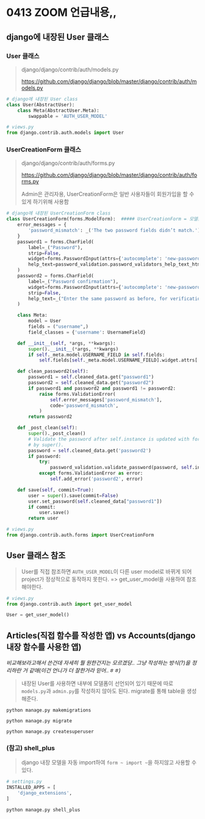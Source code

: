 # 0413 ZOOM 언급내용,,

## django에 내장된 User 클래스

### User 클래스

> django/django/contrib/auth/models.py
>
> https://github.com/django/django/blob/master/django/contrib/auth/models.py

```python
# django에 내장된 User class
class User(AbstractUser):
    class Meta(AbstractUser.Meta):
        swappable = 'AUTH_USER_MODEL'
```

```python
# views.py
from django.contrib.auth.models import User
```



### UserCreationForm 클래스

>django/django/contrib/auth/forms.py
>
>https://github.com/django/django/blob/master/django/contrib/auth/forms.py
>
>Admin은 관리자용, UserCreationForm은 일반 사용자들이 회원가입을 할 수 있게 하기위해 사용함

```python
# django에 내장된 UserCreationForm class
class UserCreationForm(forms.ModelForm):  ##### UserCreationForm = 모델폼
    error_messages = {
        'password_mismatch': _('The two password fields didn’t match.'),
    }
    password1 = forms.CharField(
        label=_("Password"),
        strip=False,
        widget=forms.PasswordInput(attrs={'autocomplete': 'new-password'}),
        help_text=password_validation.password_validators_help_text_html(),
    )
    password2 = forms.CharField(
        label=_("Password confirmation"),
        widget=forms.PasswordInput(attrs={'autocomplete': 'new-password'}),
        strip=False,
        help_text=_("Enter the same password as before, for verification."),
    )

    class Meta:
        model = User
        fields = ("username",)
        field_classes = {'username': UsernameField}

    def __init__(self, *args, **kwargs):
        super().__init__(*args, **kwargs)
        if self._meta.model.USERNAME_FIELD in self.fields:
            self.fields[self._meta.model.USERNAME_FIELD].widget.attrs['autofocus'] = True

    def clean_password2(self):
        password1 = self.cleaned_data.get("password1")
        password2 = self.cleaned_data.get("password2")
        if password1 and password2 and password1 != password2:
            raise forms.ValidationError(
                self.error_messages['password_mismatch'],
                code='password_mismatch',
            )
        return password2

    def _post_clean(self):
        super()._post_clean()
        # Validate the password after self.instance is updated with form data
        # by super().
        password = self.cleaned_data.get('password2')
        if password:
            try:
                password_validation.validate_password(password, self.instance)
            except forms.ValidationError as error:
                self.add_error('password2', error)

    def save(self, commit=True):
        user = super().save(commit=False)
        user.set_password(self.cleaned_data["password1"])
        if commit:
            user.save()
        return user
```

```python
# views.py
from django.contrib.auth.forms import UserCreationForm
```



## User 클래스 참조

> User를 직접 참조하면 `AUTH_USER_MODEL`이 다른 user model로 바뀌게 되어 project가 정상적으로 동작하지 못한다. => get_user_model을 사용하여 참조해야한다.

```python
# views.py
from django.contrib.auth import get_user_model

User = get_user_model()
```



## Articles(직접 함수를 작성한 앱) vs Accounts(django내장 함수를 사용한 앱)

_비교해보라고해서 쓴건데 자세히 뭘 원한건지는 모르겠당.. 그냥 작성하는 방식(?)을 정리하란 거 같애(이건 언니가 더 잘한거라 믿어..ㅎㅎ)_

> 내장된 User를 사용하면 내부에 모델폼이 선언되어 있기 때문에 따로 `models.py`과 `admin.py`를 작성하지 않아도 된다. migrate를 통해 table을 생성해준다.

`python manage.py makemigrations`

`python manage.py migrate`

`python manage.py createsuperuser`



### (참고) shell_plus

> django 내장 모델을 자동 import하여 `form ~ import ~`을 하지않고 사용할 수 있다.

```python
# settings.py
INSTALLED_APPS = [
    'django_extensions',
]
```

`python manage.py shell_plus` 

